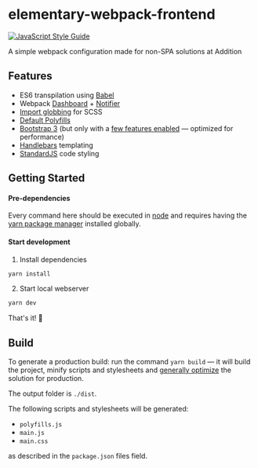 # elementary-webpack-frontend
[![JavaScript Style Guide](https://img.shields.io/badge/code_style-standard-brightgreen.svg)](https://standardjs.com)

A simple webpack configuration made for non-SPA solutions at Addition

## Features
* ES6 transpilation using [Babel](https://babeljs.io/)
* Webpack [Dashboard](https://github.com/FormidableLabs/webpack-dashboard) + [Notifier](https://github.com/Turbo87/webpack-notifier)
* [Import globbing](https://github.com/Aintaer/import-glob-loader) for SCSS
* [Default Polyfills](https://github.com/zloirock/core-js)
* [Bootstrap 3](https://getbootstrap.com/) (but only with a [few features enabled](blob/master/src/styles/bootstrap.scss) — optimized for performance)
* [Handlebars](http://handlebarsjs.com/) templating
* [StandardJS](https://github.com/standard/standard) code styling

## Getting Started

#### Pre-dependencies
Every command here should be executed in [node](https://nodejs.org/en/) and requires having the [yarn package manager](https://yarnpkg.com/en/) installed globally.

#### Start development
1. Install dependencies
```sh
yarn install
```
2. Start local webserver
```sh
yarn dev
```
That's it! 🙌

##  Build

To generate a production build: run the command `yarn build` — it will build the project, minify scripts and stylesheets and [generally optimize](https://webpack.js.org/guides/production/) the solution for production.

The output folder is `./dist`.

The following scripts and stylesheets will be generated:
* `polyfills.js`
* `main.js`
* `main.css`

as described in the `package.json` files field.